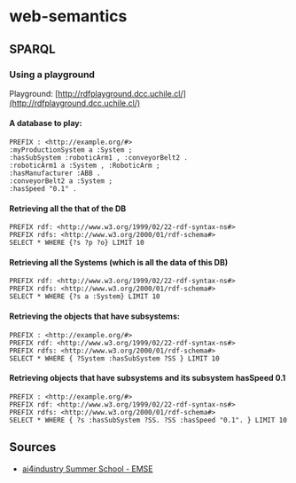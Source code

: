 # web-semantics



## SPARQL

### Using a playground

Playground: [http://rdfplayground.dcc.uchile.cl/](http://rdfplayground.dcc.uchile.cl/)

#### A database to play:

`PREFIX : <http://example.org/#>`\
`:myProductionSystem a :System ;` \
&#x20; `:hasSubSystem :roboticArm1 , :conveyorBelt2 .` \
`:roboticArm1 a :System , :RoboticArm ;` \
&#x20; `:hasManufacturer :ABB .` \
`:conveyorBelt2 a :System ;` \
&#x20; `:hasSpeed "0.1" .`

#### Retrieving all the that of the DB

`PREFIX rdf: <http://www.w3.org/1999/02/22-rdf-syntax-ns#>` \
`PREFIX rdfs: <http://www.w3.org/2000/01/rdf-schema#>` \
`SELECT * WHERE {?s ?p ?o} LIMIT 10`

#### Retrieving all the Systems (which is all the data of this DB)

`PREFIX rdf: <http://www.w3.org/1999/02/22-rdf-syntax-ns#>` \
`PREFIX rdfs: <http://www.w3.org/2000/01/rdf-schema#>`\
`SELECT * WHERE {?s a :System} LIMIT 10`

#### Retrieving the objects that have subsystems:

`PREFIX : <http://example.org/#>`\
`PREFIX rdf: <http://www.w3.org/1999/02/22-rdf-syntax-ns#>` \
`PREFIX rdfs: <http://www.w3.org/2000/01/rdf-schema#>`\
`SELECT * WHERE { ?System :hasSubSystem ?SS } LIMIT 10`

#### Retrieving objects that have subsystems and its subsystem hasSpeed 0.1

`PREFIX : <http://example.org/#>`\
`PREFIX rdf: <http://www.w3.org/1999/02/22-rdf-syntax-ns#>` \
`PREFIX rdfs: <http://www.w3.org/2000/01/rdf-schema#>` \
`SELECT * WHERE { ?s :hasSubSystem ?SS. ?SS :hasSpeed "0.1". } LIMIT 10`

## Sources

* [ai4industry Summer School - EMSE](https://www.emse.fr/\~zimmermann/AI4Industry/2023/)
